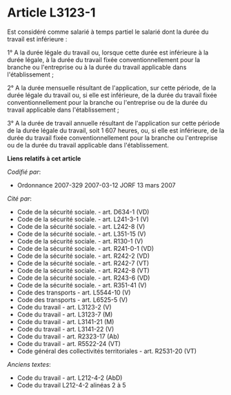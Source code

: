 # Article L3123-1

Est considéré comme salarié à temps partiel le salarié dont la durée du travail est inférieure :

1° A la durée légale du travail ou, lorsque cette durée est inférieure à la durée légale, à la durée du travail fixée
conventionnellement pour la branche ou l'entreprise ou à la durée du travail applicable dans l'établissement ;

2° A la durée mensuelle résultant de l'application, sur cette période, de la durée légale du travail ou, si elle est
inférieure, de la durée du travail fixée conventionnellement pour la branche ou l'entreprise ou de la durée du travail
applicable dans l'établissement ;

3° A la durée de travail annuelle résultant de l'application sur cette période de la durée légale du travail, soit 1 607
heures, ou, si elle est inférieure, de la durée du travail fixée conventionnellement pour la branche ou l'entreprise ou de la
durée du travail applicable dans l'établissement.

**Liens relatifs à cet article**

_Codifié par_:

  - Ordonnance 2007-329 2007-03-12 JORF 13 mars 2007

_Cité par_:

  - Code de la sécurité sociale. - art. D634-1 (VD)
  - Code de la sécurité sociale. - art. L241-3-1 (V)
  - Code de la sécurité sociale. - art. L242-8 (V)
  - Code de la sécurité sociale. - art. L351-15 (V)
  - Code de la sécurité sociale. - art. R130-1 (V)
  - Code de la sécurité sociale. - art. R241-0-1 (VD)
  - Code de la sécurité sociale. - art. R242-2 (VD)
  - Code de la sécurité sociale. - art. R242-7 (VT)
  - Code de la sécurité sociale. - art. R242-8 (VT)
  - Code de la sécurité sociale. - art. R243-6 (VD)
  - Code de la sécurité sociale. - art. R351-41 (V)
  - Code des transports - art. L5544-10 (V)
  - Code des transports - art. L6525-5 (V)
  - Code du travail - art. L3123-2 (V)
  - Code du travail - art. L3123-7 (M)
  - Code du travail - art. L3141-21 (M)
  - Code du travail - art. L3141-22 (V)
  - Code du travail - art. R2323-17 (Ab)
  - Code du travail - art. R5522-24 (VT)
  - Code général des collectivités territoriales - art. R2531-20 (VT)

_Anciens textes_:

  - Code du travail - art. L212-4-2 (AbD)
  - Code du travail L212-4-2 alinéas 2 à 5
